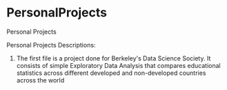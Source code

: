 # PersonalProjects
Personal Projects

Personal Projects Descriptions:

1) The first file is a project done for Berkeley's Data Science Society. It consists of simple Exploratory Data Analysis that compares educational statistics across different developed and non-developed countries across the world
